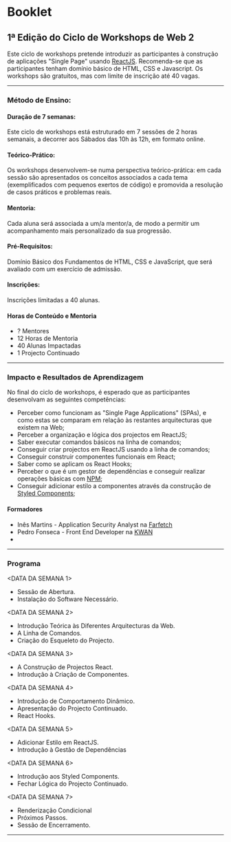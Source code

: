 # Booklet

## 1ª Edição do Ciclo de Workshops de Web 2

Este ciclo de workshops pretende introduzir as participantes à construção de aplicações "Single Page" usando [ReactJS](https://reactjs.org/). Recomenda-se que as participantes tenham domínio básico de HTML, CSS e Javascript.
Os workshops são gratuitos, mas com limite de inscrição até 40 vagas.

-----------------------------------------------

### Método de Ensino:

#### Duração de 7 semanas:
Este ciclo de workshops está estruturado em 7 sessões de 2 horas semanais, a decorrer aos Sábados das 10h às 12h, em formato online.

#### Teórico-Prático:
Os workshops desenvolvem-se numa perspectiva teórico-prática: em cada sessão são apresentados os conceitos associados a cada tema (exemplificados com pequenos
exertos de código) e promovida a resolução de casos práticos e problemas reais.

#### Mentoria:
Cada aluna será associada a um/a mentor/a, de modo a permitir um acompanhamento mais personalizado da sua progressão.

#### Pré-Requisitos:
Domínio Básico dos Fundamentos de HTML, CSS e JavaScript, que será avaliado com um exercício de admissão.

#### Inscrições:
Inscrições limitadas a 40 alunas.

#### Horas de Conteúdo e Mentoria

* ? Mentores
* 12 Horas de Mentoria
* 40 Alunas Impactadas
* 1 Projecto Continuado

-----------------------------------------------

### Impacto e Resultados de Aprendizagem

No final do ciclo de workshops, é esperado que as participantes desenvolvam as seguintes competências:

* Perceber como funcionam as "Single Page Applications" (SPAs), e como estas se comparam em relação às restantes arquitecturas que existem na Web;
* Perceber a organização e lógica dos projectos em ReactJS;
* Saber executar comandos básicos na linha de comandos;
* Conseguir criar projectos em ReactJS usando a linha de comandos;
* Conseguir construir componentes funcionais em React;
* Saber como se aplicam os React Hooks;
* Perceber o que é um gestor de dependências e conseguir realizar operações básicas com [NPM](https://www.npmjs.com/);
* Conseguir adicionar estilo a componentes através da construção de [Styled Components](https://styled-components.com/);

#### Formadores

* Inês Martins - Application Security Analyst na [Farfetch](https://www.farfetch.com/pt/)
* Pedro Fonseca - Front End Developer na [KWAN](https://kwan.pt/)
* <ADICIONAR RESTANTES>

-----------------------------------------------

### Programa

<DATA DA SEMANA 1>
* Sessão de Abertura.
* Instalação do Software Necessário.

<DATA DA SEMANA 2>
* Introdução Teórica às Diferentes Arquitecturas da Web.
* A Linha de Comandos.
* Criação do Esqueleto do Projecto.

<DATA DA SEMANA 3>
* A Construção de Projectos React.
* Introdução à Criação de Componentes.
 
<DATA DA SEMANA 4>
* Introdução de Comportamento Dinâmico.
* Apresentação do Projecto Continuado.
* React Hooks.

<DATA DA SEMANA 5>
* Adicionar Estilo em ReactJS.
* Introdução à Gestão de Dependências

<DATA DA SEMANA 6>
* Introdução aos Styled Components.
* Fechar Lógica do Projecto Continuado.

<DATA DA SEMANA 7>
* Renderização Condicional
* Próximos Passos.
* Sessão de Encerramento.

-----------------------------------------------
